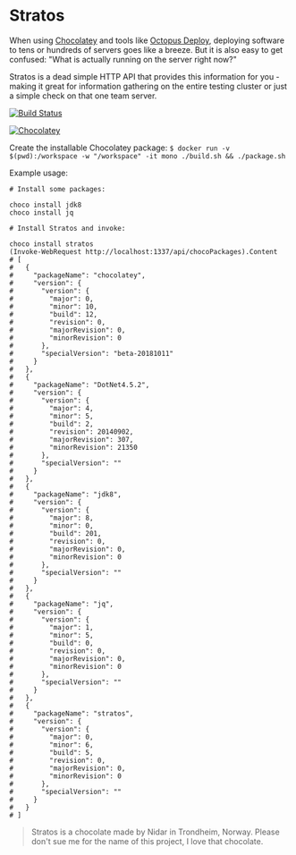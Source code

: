 Stratos
===
When using [Chocolatey](https://chocolatey.org/) and tools like [Octopus Deploy](https://octopus.com/), deploying software to tens or hundreds of servers goes like a breeze. But it is also easy to get confused: "What is actually running on the server right now?"

Stratos is a dead simple HTTP API that provides this information for you - making it great for information gathering on the entire testing cluster or just a simple check on that one team server.


[![Build Status](https://travis-ci.org/andmos/Stratos.svg?branch=master)](https://travis-ci.org/andmos/Stratos)

[![Chocolatey](https://img.shields.io/chocolatey/v/stratos.svg)](https://chocolatey.org/packages/stratos/)

Create the installable Chocolatey package: `$ docker run -v $(pwd):/workspace -w "/workspace" -it mono ./build.sh &&
./package.sh`

Example usage:
```shell
# Install some packages:

choco install jdk8
choco install jq

# Install Stratos and invoke:

choco install stratos
(Invoke-WebRequest http://localhost:1337/api/chocoPackages).Content
# [
#   {
#     "packageName": "chocolatey",
#     "version": {
#       "version": {
#         "major": 0,
#         "minor": 10,
#         "build": 12,
#         "revision": 0,
#         "majorRevision": 0,
#         "minorRevision": 0
#       },
#       "specialVersion": "beta-20181011"
#     }
#   },
#   {
#     "packageName": "DotNet4.5.2",
#     "version": {
#       "version": {
#         "major": 4,
#         "minor": 5,
#         "build": 2,
#         "revision": 20140902,
#         "majorRevision": 307,
#         "minorRevision": 21350
#       },
#       "specialVersion": ""
#     }
#   },
#   {
#     "packageName": "jdk8",
#     "version": {
#       "version": {
#         "major": 8,
#         "minor": 0,
#         "build": 201,
#         "revision": 0,
#         "majorRevision": 0,
#         "minorRevision": 0
#       },
#       "specialVersion": ""
#     }
#   },
#   {
#     "packageName": "jq",
#     "version": {
#       "version": {
#         "major": 1,
#         "minor": 5,
#         "build": 0,
#         "revision": 0,
#         "majorRevision": 0,
#         "minorRevision": 0
#       },
#       "specialVersion": ""
#     }
#   },
#   {
#     "packageName": "stratos",
#     "version": {
#       "version": {
#         "major": 0,
#         "minor": 6,
#         "build": 5,
#         "revision": 0,
#         "majorRevision": 0,
#         "minorRevision": 0
#       },
#       "specialVersion": ""
#     }
#   }
# ]

```

> Stratos is a chocolate made by Nidar in Trondheim, Norway. Please don't sue me for the name of this project, I love that chocolate.
